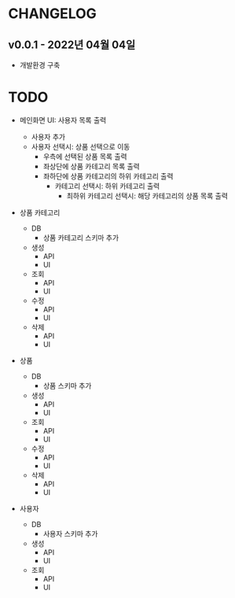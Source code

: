 # CHANGELOG

## v0.0.1 - 2022년 04월 04일

 - 개발환경 구축


# TODO

- 메인화면 UI: 사용자 목록 출력
  - 사용자 추가
  - 사용자 선택시: 상품 선택으로 이동
    - 우측에 선택된 상품 목록 출력
    - 좌상단에 상품 카테고리 목록 출력
    - 좌하단에 상품 카테고리의 하위 카테고리 출력
      - 카테고리 선택시: 하위 카테고리 출력
        - 최하위 카테고리 선택시: 해당 카테고리의 상품 목록 출력

- 상품 카테고리
  - DB
    - 상품 카테고리 스키마 추가
  - 생성
    - API
    - UI
  - 조회
    - API
    - UI
  - 수정
    - API
    - UI
  - 삭제
    - API
    - UI

- 상품
  - DB
    - 상품 스키마 추가
  - 생성
    - API
    - UI
  - 조회
    - API
    - UI
  - 수정
    - API
    - UI
  - 삭제
    - API
    - UI

- 사용자
  - DB
    - 사용자 스키마 추가
  - 생성
    - API
    - UI
  - 조회
    - API
    - UI